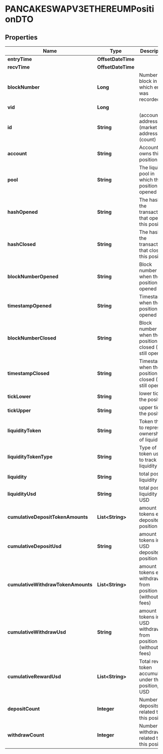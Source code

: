 

# PANCAKESWAPV3ETHEREUMPositionDTO



## Properties

| Name | Type | Description | Notes |
|------------ | ------------- | ------------- | -------------|
|**entryTime** | **OffsetDateTime** |  |  [optional] |
|**recvTime** | **OffsetDateTime** |  |  [optional] |
|**blockNumber** | **Long** | Number of block in which entity was recorded. |  [optional] |
|**vid** | **Long** |  |  [optional] |
|**id** | **String** | (account address)-(market address)-(count) |  [optional] |
|**account** | **String** | Account that owns this position |  [optional] |
|**pool** | **String** | The liquidity pool in which this position was opened |  [optional] |
|**hashOpened** | **String** | The hash of the transaction that opened this position |  [optional] |
|**hashClosed** | **String** | The hash of the transaction that closed this position |  [optional] |
|**blockNumberOpened** | **String** | Block number of when the position was opened |  [optional] |
|**timestampOpened** | **String** | Timestamp when the position was opened |  [optional] |
|**blockNumberClosed** | **String** | Block number of when the position was closed (0 if still open) |  [optional] |
|**timestampClosed** | **String** | Timestamp when the position was closed (0 if still open) |  [optional] |
|**tickLower** | **String** | lower tick of the position |  [optional] |
|**tickUpper** | **String** | upper tick of the position |  [optional] |
|**liquidityToken** | **String** | Token that is to represent ownership of liquidity |  [optional] |
|**liquidityTokenType** | **String** | Type of token used to track liquidity |  [optional] |
|**liquidity** | **String** | total position liquidity |  [optional] |
|**liquidityUsd** | **String** | total position liquidity in USD |  [optional] |
|**cumulativeDepositTokenAmounts** | **List&lt;String&gt;** | amount of tokens ever deposited to position |  [optional] |
|**cumulativeDepositUsd** | **String** | amount of tokens in USD deposited to position |  [optional] |
|**cumulativeWithdrawTokenAmounts** | **List&lt;String&gt;** | amount of tokens ever withdrawn from position (without fees) |  [optional] |
|**cumulativeWithdrawUsd** | **String** | amount of tokens in USD withdrawn from position (without fees) |  [optional] |
|**cumulativeRewardUsd** | **List&lt;String&gt;** | Total reward token accumulated under this position, in USD |  [optional] |
|**depositCount** | **Integer** | Number of deposits related to this position |  [optional] |
|**withdrawCount** | **Integer** | Number of withdrawals related to this position |  [optional] |



